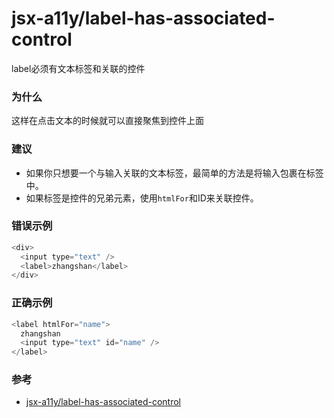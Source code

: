 # jsx-a11y/label-has-associated-control

label必须有文本标签和关联的控件

### 为什么

这样在点击文本的时候就可以直接聚焦到控件上面

### 建议

- 如果你只想要一个与输入关联的文本标签，最简单的方法是将输入包裹在标签中。
- 如果标签是控件的兄弟元素，使用`htmlFor`和ID来关联控件。

### 错误示例

```js
<div>
  <input type="text" />
  <label>zhangshan</label>
</div>
```

### 正确示例

```js
<label htmlFor="name">
  zhangshan
  <input type="text" id="name" />
</label>
```

### 参考

- [jsx-a11y/label-has-associated-control](https://github.com/jsx-eslint/eslint-plugin-jsx-a11y/blob/master/docs/rules/label-has-associated-control.md)
